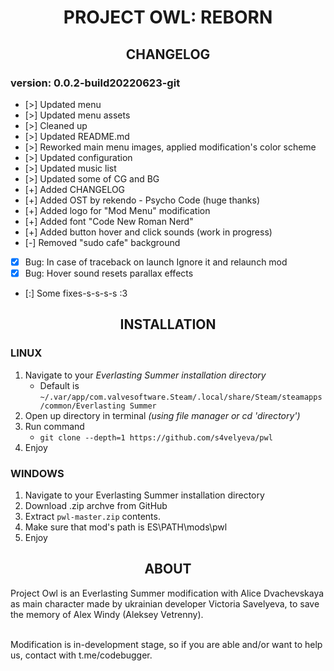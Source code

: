 <h1 align="center"><b>PROJECT OWL: REBORN</b></h1>

<h2 align="center"><b>CHANGELOG</b></h2>

### **version: 0.0.2-build20220623-git**
- [>] Updated menu
- [>] Updated menu assets
- [>] Cleaned up
- [>] Updated README.md
- [>] Reworked main menu images, applied modification's color scheme
- [>] Updated configuration
- [>] Updated music list
- [>] Updated some of CG and BG
- [+] Added CHANGELOG
- [+] Added OST by rekendo - Psycho Code (huge thanks)
- [+] Added logo for "Mod Menu" modification
- [+] Added font "Code New Roman Nerd"
- [+] Added button hover and click sounds (work in progress)
- [-] Removed "sudo cafe" background
- [x] Bug: In case of traceback on launch Ignore it and relaunch mod
- [x] Bug: Hover sound resets parallax effects
- [:] Some fixes-s-s-s-s :3

<h2 align="center"><b>INSTALLATION</b></h2>

### **LINUX**
1. Navigate to your *Everlasting Summer installation directory*
	+ Default is `~/.var/app/com.valvesoftware.Steam/.local/share/Steam/steamapps/common/Everlasting Summer`
2. Open up directory in terminal *(using file manager or cd 'directory')*
3. Run command
	+ `git clone --depth=1 https://github.com/s4velyeva/pwl`
4. Enjoy

### **WINDOWS**
1. Navigate to your Everlasting Summer installation directory
2. Download .zip archve from GitHub
3. Extract `pwl-master.zip` contents.
4. Make sure that mod's path is ES\PATH\mods\pwl
5. Enjoy

<h2 align="center"><b>ABOUT</b></h2>
Project Owl is an Everlasting Summer modification with Alice Dvachevskaya as main character made by ukrainian developer Victoria Savelyeva, to save the memory of Alex Windy (Aleksey Vetrenny).  </br>
<br/>

Modification is in-development stage, so if you are able and/or want to help us, contact with t.me/codebugger.
